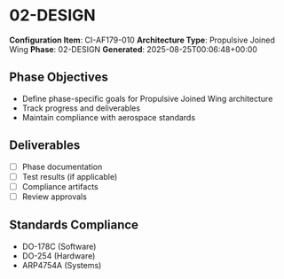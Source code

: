 # 02-DESIGN

**Configuration Item**: CI-AF179-010
**Architecture Type**: Propulsive Joined Wing
**Phase**: 02-DESIGN
**Generated**: 2025-08-25T00:06:48+00:00

## Phase Objectives
- Define phase-specific goals for Propulsive Joined Wing architecture
- Track progress and deliverables
- Maintain compliance with aerospace standards

## Deliverables
- [ ] Phase documentation
- [ ] Test results (if applicable)
- [ ] Compliance artifacts
- [ ] Review approvals

## Standards Compliance
- DO-178C (Software)
- DO-254 (Hardware)
- ARP4754A (Systems)
